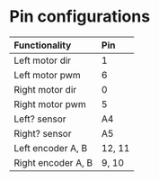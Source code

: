 # Pin configurations

| Functionality      | Pin    |
|:-------------------|:-------|
| Left motor dir     | 1      |
| Left motor pwm     | 6      |
| Right motor dir    | 0      |
| Right motor pwm    | 5      |
| Left? sensor       | A4     |
| Right? sensor      | A5     |
| Left encoder A, B  | 12, 11 |
| Right encoder A, B | 9, 10  |
